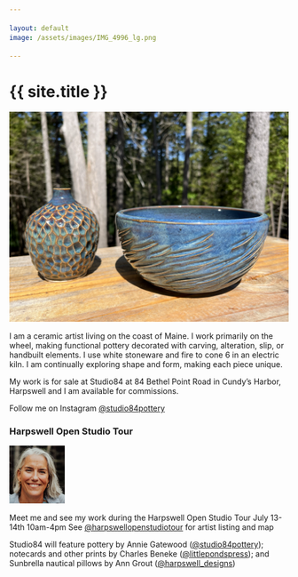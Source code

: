 ```yaml
---

layout: default
image: /assets/images/IMG_4996_lg.png

---
```


<h1>{{ site.title }}</h1>

![featured art](/assets/images/IMG_4996_lg.png)

I am a ceramic artist living on the coast of Maine.  I work primarily on the wheel, making functional pottery decorated with carving, alteration, slip, or handbuilt elements.  I use white stoneware and fire to cone 6 in an electric kiln. I am continually exploring shape and form, making each piece unique.

My work is for sale at Studio84 at 84 Bethel Point Road in Cundy’s Harbor, Harpswell and I am available for commissions.

Follow me on Instagram [@studio84pottery](https://www.instagram.com/studio84pottery)

### Harpswell Open Studio Tour

<img src="/assets/images/artist.jpg" width="100">

Meet me and see my work during the Harpswell Open Studio Tour July 13-14th 10am-4pm
See [@harpswellopenstudiotour](https://www.instagram.com/harpswellopenstudiotour) for artist listing and map

Studio84 will feature pottery by Annie Gatewood ([@studio84pottery](https://www.instagram.com/studio84pottery)); notecards and other prints by Charles Beneke ([@littlepondspress](https://www.instagram.com/littlepondspress)); and Sunbrella nautical pillows by Ann Grout ([@harpswell_designs](https://www.instagram.com/harpswell_designs))

